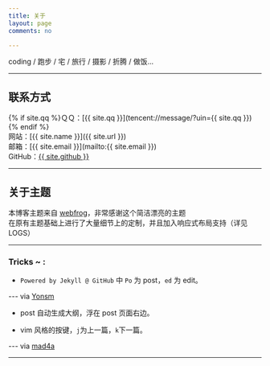 ```yaml
---
title: 关于
layout: page
comments: no

---
```


coding / 跑步 / 宅 / 旅行 / 摄影 / 折腾 / 做饭...  

---

## 联系方式


{% if site.qq %}ＱＱ：[{{ site.qq }}](tencent://message/?uin={{ site.qq }}){% endif %}  
网站：[{{ site.name }}]({{ site.url }})  
邮箱：[{{ site.email }}](mailto:{{ site.email }})  
GitHub：[{{ site.github }}](http://github.com/beyondskyml)  

---

## 关于主题

本博客主题来自 [webfrog](https://github.com/webfrogs/webfrogs.github.com)，非常感谢这个简洁漂亮的主题  
在原有主题基础上进行了大量细节上的定制，并且加入响应式布局支持（详见 LOGS）  

---

### Tricks ~ :

- `Powered by Jekyll @ GitHub` 中 `Po` 为 post，`ed` 为 edit。 

--- via [Yonsm](http://yonsm.net/)

- post 自动生成大纲，浮在 post 页面右边。

- vim 风格的按键，`j`为上一篇，`k`下一篇。  

--- via [mad4a](http://mad4a.me/)

---

